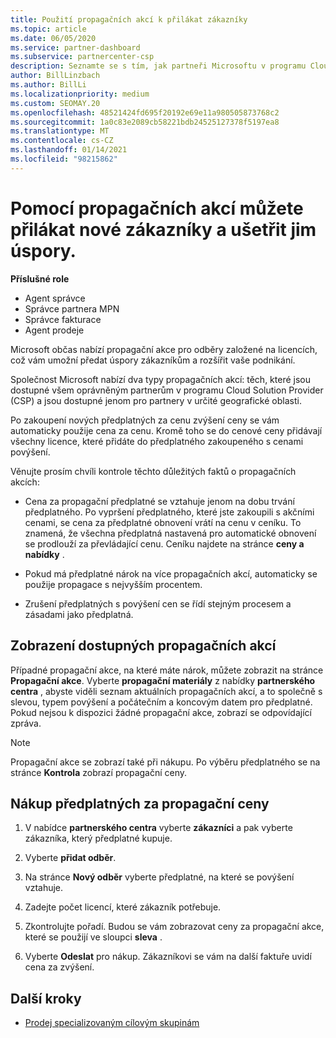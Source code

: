 ```yaml
---
title: Použití propagačních akcí k přilákat zákazníky
ms.topic: article
ms.date: 06/05/2020
ms.service: partner-dashboard
ms.subservice: partnercenter-csp
description: Seznamte se s tím, jak partneři Microsoftu v programu Cloud Solution Provider můžou koupit předplatná za propagační ceny a na jejich zákazníky předávat úspory.
author: BillLinzbach
ms.author: BillLi
ms.localizationpriority: medium
ms.custom: SEOMAY.20
ms.openlocfilehash: 48521424fd695f20192e69e11a980505873768c2
ms.sourcegitcommit: 1a0c83e2089cb58221bdb24525127378f5197ea8
ms.translationtype: MT
ms.contentlocale: cs-CZ
ms.lasthandoff: 01/14/2021
ms.locfileid: "98215862"
---
```

# <a name="use-promotions-to-attract-new-customers-and-pass-the-savings-on-to-them"></a>Pomocí propagačních akcí můžete přilákat nové zákazníky a ušetřit jim úspory.



**Příslušné role**

- Agent správce
- Správce partnera MPN
- Správce fakturace
- Agent prodeje


Microsoft občas nabízí propagační akce pro odběry založené na licencích, což vám umožní předat úspory zákazníkům a rozšířit vaše podnikání. 

Společnost Microsoft nabízí dva typy propagačních akcí: těch, které jsou dostupné všem oprávněným partnerům v programu Cloud Solution Provider (CSP) a jsou dostupné jenom pro partnery v určité geografické oblasti.

Po zakoupení nových předplatných za cenu zvýšení ceny se vám automaticky použije cena za cenu. Kromě toho se do cenové ceny přidávají všechny licence, které přidáte do předplatného zakoupeného s cenami povýšení. 

Věnujte prosím chvíli kontrole těchto důležitých faktů o propagačních akcích:

- Cena za propagační předplatné se vztahuje jenom na dobu trvání předplatného. Po vypršení předplatného, které jste zakoupili s akčními cenami, se cena za předplatné obnovení vrátí na cenu v ceníku. To znamená, že všechna předplatná nastavená pro automatické obnovení se prodlouží za převládající cenu. Ceníku najdete na stránce **ceny a nabídky** .

- Pokud má předplatné nárok na více propagačních akcí, automaticky se použije propagace s nejvyšším procentem.

- Zrušení předplatných s povýšení cen se řídí stejným procesem a zásadami jako předplatná.

## <a name="see-available-promotions"></a>Zobrazení dostupných propagačních akcí

Případné propagační akce, na které máte nárok, můžete zobrazit na stránce **Propagační akce**. Vyberte **propagační materiály** z nabídky **partnerského centra** , abyste viděli seznam aktuálních propagačních akcí, a to společně s slevou, typem povýšení a počátečním a koncovým datem pro předplatné. Pokud nejsou k dispozici žádné propagační akce, zobrazí se odpovídající zpráva. 

> [!NOTE]  
> Propagační akce se zobrazí také při nákupu. Po výběru předplatného se na stránce **Kontrola** zobrazí propagační ceny.

## <a name="purchase-subscriptions-at-promotion-prices"></a>Nákup předplatných za propagační ceny

1. V nabídce **partnerského centra** vyberte **zákazníci** a pak vyberte zákazníka, který předplatné kupuje. 

2. Vyberte **přidat odběr**.

3. Na stránce **Nový odběr** vyberte předplatné, na které se povýšení vztahuje.

4. Zadejte počet licencí, které zákazník potřebuje. 

5. Zkontrolujte pořadí. Budou se vám zobrazovat ceny za propagační akce, které se použijí ve sloupci **sleva** .  

6. Vyberte **Odeslat** pro nákup. Zákazníkovi se vám na další faktuře uvidí cena za zvýšení.  


## <a name="next-steps"></a>Další kroky

- [Prodej specializovaným cílovým skupinám](sell-to-education-customers.md)